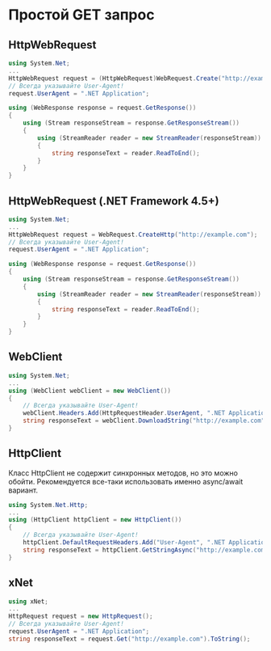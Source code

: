 ﻿# Простой GET запрос

## HttpWebRequest
```csharp
using System.Net;
...
HttpWebRequest request = (HttpWebRequest)WebRequest.Create("http://example.com");
// Всегда указывайте User-Agent!
request.UserAgent = ".NET Application";

using (WebResponse response = request.GetResponse())
{
	using (Stream responseStream = response.GetResponseStream())
	{
		using (StreamReader reader = new StreamReader(responseStream))
		{
			string responseText = reader.ReadToEnd();
		}
	}
}
```

## HttpWebRequest (.NET Framework 4.5+)
```csharp
using System.Net;
...
HttpWebRequest request = WebRequest.CreateHttp("http://example.com");
// Всегда указывайте User-Agent!
request.UserAgent = ".NET Application";

using (WebResponse response = request.GetResponse())
{
	using (Stream responseStream = response.GetResponseStream())
	{
		using (StreamReader reader = new StreamReader(responseStream))
		{
			string responseText = reader.ReadToEnd();
		}
	}
}
```

## WebClient
```csharp
using System.Net;
...
using (WebClient webClient = new WebClient())
{
	// Всегда указывайте User-Agent!
	webClient.Headers.Add(HttpRequestHeader.UserAgent, ".NET Application");
	string responseText = webClient.DownloadString("http://example.com");
}
```

## HttpClient

Класс HttpClient не содержит синхронных методов, но это можно обойти. Рекомендуется все-таки использовать именно async/await вариант.

```csharp
using System.Net.Http;
...
using (HttpClient httpClient = new HttpClient())
{
	// Всегда указывайте User-Agent!
	httpClient.DefaultRequestHeaders.Add("User-Agent", ".NET Application");
	string responseText = httpClient.GetStringAsync("http://example.com").GetAwaiter().GetResult();
}
```

## xNet
```csharp
using xNet;
...
HttpRequest request = new HttpRequest();
// Всегда указывайте User-Agent!
request.UserAgent = ".NET Application";
string responseText = request.Get("http://example.com").ToString();
```
